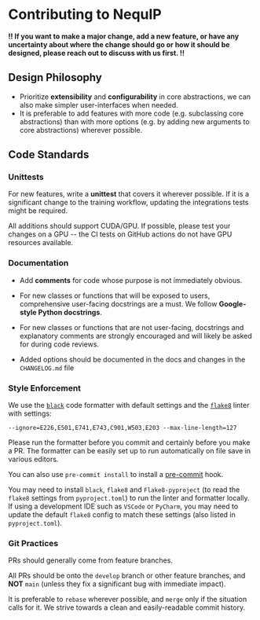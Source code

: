# Contributing to NequIP

**!! If you want to make a major change, add a new feature, or have any uncertainty about where the change should go or how it should be designed, please reach out to discuss with us first. !!**



## Design Philosophy

 - Prioritize **extensibility** and **configurability** in core abstractions, we can also make simpler user-interfaces when needed.
 - It is preferable to add features with more code (e.g. subclassing core abstractions) than with more options (e.g. by adding new arguments to core abstractions) wherever possible.
 
 
## Code Standards

 ### Unittests
 
 For new features, write a **unittest** that covers it wherever possible. If it is a significant change to the training workflow, updating the integrations tests might be required.
 
 All additions should support CUDA/GPU. If possible, please test your changes on a GPU -- the CI tests on GitHub actions do not have GPU resources available.
 
 ### Documentation
 
  - Add **comments** for code whose purpose is not immediately obvious.
 
  - For new classes or functions that will be exposed to users, comprehensive user-facing docstrings are a must. We follow **Google-style Python docstrings**.
  
  - For new classes or functions that are not user-facing, docstrings and explanatory comments are strongly encouraged and will likely be asked for during code reviews.
  
   - Added options should be documented in the docs and changes in the `CHANGELOG.md` file

 ### Style Enforcement
 We use the [`black`](https://black.readthedocs.io/en/stable/index.html) code formatter with default settings and the [`flake8`](https://flake8.pycqa.org/en/latest/) linter with settings:
  ```
  --ignore=E226,E501,E741,E743,C901,W503,E203 --max-line-length=127
  ```

  Please run the formatter before you commit and certainly before you make a PR. The formatter can be easily set up to run automatically on file save in various editors.
  
  You can also use ``pre-commit install`` to install a [pre-commit](https://pre-commit.com/) hook.

  You may need to install `black`, `flake8` and `Flake8-pyproject` (to read the `flake8` settings from `pyproject.toml`) to run the linter and formatter locally. If using a development IDE such as `VSCode` or `PyCharm`, you may need to update the default `flake8` config to match these settings (also listed in `pyproject.toml`).

 ### Git Practices

 PRs should generally come from feature branches.

 All PRs should be onto the `develop` branch or other feature branches, and **NOT** `main` (unless they fix a significant bug with immediate impact).

 It is preferable to `rebase` wherever possible, and `merge` only if the situation calls for it. We strive towards a clean and easily-readable commit history.